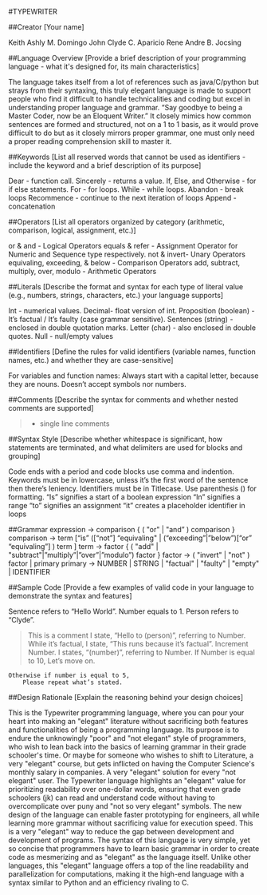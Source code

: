 #TYPEWRITER

##Creator
[Your name]

Keith Ashly M. Domingo
John Clyde C. Aparicio
Rene Andre B. Jocsing

##Language Overview
[Provide a brief description of your programming language - what it's designed for, its main characteristics]

The language takes itself from a lot of references such as java/C/python but strays from their syntaxing, this truly elegant language is made to support people who find it difficult to handle technicalities and coding but excel in understanding proper language and grammar.
“Say goodbye to being a Master Coder, now be an Eloquent Writer.” It closely mimics how common sentences are formed and structured, not on a 1 to 1 basis, as it would prove difficult to do but as it closely mirrors proper grammar, one must only need a proper reading comprehension skill to master it.

##Keywords
[List all reserved words that cannot be used as identifiers - include the keyword and a brief description of its purpose]

Dear - function call.
Sincerely - returns a value.
If, Else, and Otherwise - for if else statements.
For - for loops.
While - while loops.
Abandon - break loops
Recommence - continue to the next iteration of loops
Append - concatenation


##Operators
[List all operators organized by category (arithmetic, comparison, logical, assignment, etc.)]

or & and - Logical Operators
equals & refer - Assignment Operator for Numeric and Sequence type respectively.
not & invert- Unary Operators
equivaling, exceeding, & below - Comparison Operators
add, subtract, multiply, over, modulo - Arithmetic Operators


##Literals
[Describe the format and syntax for each type of literal value (e.g., numbers, strings, characters, etc.) your language supports]

Int - numerical values.
Decimal- float version of int.
Proposition (boolean) - It’s factual / It’s faulty (case grammar sensitive).
Sentences (string) - enclosed in double quotation marks.
Letter (char) - also enclosed in double quotes.
Null - null/empty values


##Identifiers
[Define the rules for valid identifiers (variable names, function names, etc.) and whether they are case-sensitive]

For variables and function names:
	Always start with a capital letter, because they are nouns.
	Doesn’t accept symbols nor numbers.

##Comments
[Describe the syntax for comments and whether nested comments are supported]

> - single line comments

##Syntax Style
[Describe whether whitespace is significant, how statements are terminated, and what delimiters are used for blocks and grouping]

Code ends with a period and code blocks use comma and indention.
Keywords must be in lowercase, unless it’s the first word of the sentence then there’s leniency.
Identifiers must be in Titlecase.
Use parenthesis () for formatting.
“Is” signifies a start of a boolean expression
“In” signifies a range
“to” signifies an assignment
“it” creates a placeholder identifier in loops


##Grammar
expression 	→ comparison { ( "or" | "and” ) comparison }
comparison  → term [“is” ([“not”] “equivaling" | (“exceeding”|”below”)[“or” “equivaling”] ) term ]
term       	→ factor { ( "add" | "subtract"|”multiply”|”over”|”modulo”) factor }
factor		→ ( "invert" | "not" ) factor | primary
primary    	→ NUMBER | STRING | "factual" | "faulty" | "empty" | IDENTIFIER


##Sample Code
[Provide a few examples of valid code in your language to demonstrate the syntax and features]

Sentence refers to “Hello World”.
Number equals to 1.
Person refers to “Clyde”.
> This is a  comment
I state, “Hello to (person)”, referring to Number.
While it’s factual,
	I state, “This runs because it’s factual”.
	Increment Number.
	I states, “(number)”, referring to Number.
	If Number is equal to 10,
		Let’s move on.

	Otherwise if number is equal to 5,
		Please repeat what’s stated.



##Design Rationale
[Explain the reasoning behind your design choices]

This is the Typewriter programming language, where you can pour your heart into making an "elegant" literature without sacrificing both features and functionalities of being a programming language. Its purpose is to endure the unknowingly "poor" and "not elegant" style of programmers, who wish to lean back into the basics of learning grammar in their grade schooler's time. Or maybe for someone who wishes to shift to Literature, a very "elegant" course, but gets inflicted on having the Computer Science's monthly salary in companies. A very "elegant" solution for every "not elegant" user. The Typewriter language highlights an "elegant" value for prioritizing readability over one-dollar words, ensuring that even grade schoolers (jk) can read and understand code without having to overcomplicate over puny and "not so very elegant" symbols. The new design of the language can enable faster prototyping for engineers, all while learning more grammar without sacrificing value for execution speed. This is a very "elegant" way to reduce the gap between development and development of programs. The syntax of this language is very simple, yet so concise that programmers have to learn basic grammar in order to create code as mesmerizing and as "elegant" as the language itself. Unlike other languages, this "elegant" language offers a top of the line readability and parallelization for computations, making it the high-end language with a syntax similar to Python and an efficiency rivaling to C.
